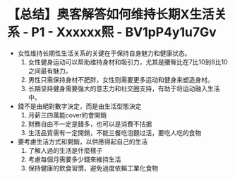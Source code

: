 # 【总结】奥客解答如何维持长期X生活关系 - P1 - Xxxxxx熙 - BV1pP4y1u7Gv

-   女性维持长期性生活关系的关键在于保持自身魅力和健康状态。
    1.  女性健身运动可以帮助维持身材和吸引力，尤其是腰臀比在7比10到8比10之间最有魅力。
    2.  男性只需保持身材不肥胖，女性则需要更多运动和健身来塑造身材。
    3.  长期坚持健身需要强大的意志力和社交圈支持，有助于将运动融入生活中。
-   錢不是由絕對數字決定，而是由生活型態決定
    1.  月薪三四萬能cover約會開銷
    2.  財務自由不一定是錢多，也可以是消費不拮据
    3.  生活品質需有一定開銷，不能三餐吃泡麵过活，要吃人吃的食物
-   要考慮生活方式和開銷，以供應得起自己的生活
    1.  了解人過的生活是什麼樣子
    2.  考慮每個月需要多少錢來維持生活
    3.  保持健康的飲食習慣，避免過度依賴工業化食物